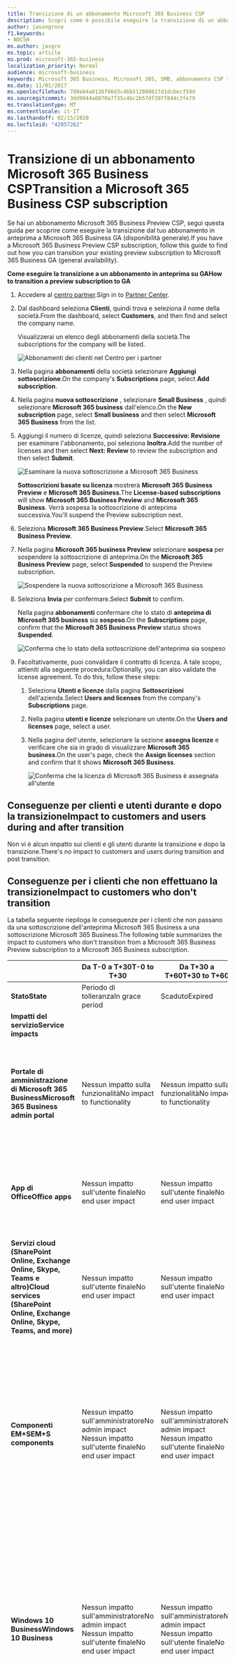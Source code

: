 ```yaml
---
title: Transizione di un abbonamento Microsoft 365 Business CSP 
description: Scopri come è possibile eseguire la transizione di un abbonamento Microsoft 365 Business CSP da anteprima a Disponibilità generale. 
author: jasongroce
f1.keywords:
- NOCSH
ms.author: jasgro
ms.topic: article 
ms.prod: microsoft-365-business
localization_priority: Normal
audience: microsoft-business 
keywords: Microsoft 365 Business, Microsoft 365, SMB, abbonamento CSP transizione
ms.date: 11/01/2017
ms.openlocfilehash: 7d8e04a0136f86d3c4bb51208081fd1dcbecf59d
ms.sourcegitcommit: 3dd9944a6070a7f35c4bc2b57df397f844c3fe79
ms.translationtype: MT
ms.contentlocale: it-IT
ms.lasthandoff: 02/15/2020
ms.locfileid: "42057262"
---
```

# <a name="transition-a-microsoft-365-business-csp-subscription"></a><span data-ttu-id="818de-104">Transizione di un abbonamento Microsoft 365 Business CSP</span><span class="sxs-lookup"><span data-stu-id="818de-104">Transition a Microsoft 365 Business CSP subscription</span></span>

<span data-ttu-id="818de-105">Se hai un abbonamento Microsoft 365 Business Preview CSP, segui questa guida per scoprire come eseguire la transizione dal tuo abbonamento in anteprima a Microsoft 365 Business GA (disponibilità generale).</span><span class="sxs-lookup"><span data-stu-id="818de-105">If you have a Microsoft 365 Business Preview CSP subscription, follow this guide to find out how you can transition your existing preview subscription to Microsoft 365 Business GA (general availability).</span></span>

<span data-ttu-id="818de-106">**Come eseguire la transizione a un abbonamento in anteprima su GA**</span><span class="sxs-lookup"><span data-stu-id="818de-106">**How to transition a preview subscription to GA**</span></span>

1. <span data-ttu-id="818de-107">Accedere al <a href="https://partnercenter.microsoft.com" target="_blank">centro partner</a>.</span><span class="sxs-lookup"><span data-stu-id="818de-107">Sign in to <a href="https://partnercenter.microsoft.com" target="_blank">Partner Center</a>.</span></span>
2. <span data-ttu-id="818de-108">Dal dashboard seleziona **Clienti**, quindi trova e seleziona il nome della società.</span><span class="sxs-lookup"><span data-stu-id="818de-108">From the dashboard, select **Customers**, and then find and select the company name.</span></span>

    <span data-ttu-id="818de-109">Visualizzerai un elenco degli abbonamenti della società.</span><span class="sxs-lookup"><span data-stu-id="818de-109">The subscriptions for the company will be listed.</span></span>

    ![Abbonamenti dei clienti nel Centro per i partner](../../media/pc_customer_subscriptions_1.png)
    
3. <span data-ttu-id="818de-111">Nella pagina **abbonamenti** della società selezionare **Aggiungi sottoscrizione**.</span><span class="sxs-lookup"><span data-stu-id="818de-111">On the company's **Subscriptions** page, select **Add subscription**.</span></span>
4. <span data-ttu-id="818de-112">Nella pagina **nuova sottoscrizione** , selezionare **Small Business** , quindi selezionare **Microsoft 365 business** dall'elenco.</span><span class="sxs-lookup"><span data-stu-id="818de-112">On the **New subscription** page, select **Small business** and then select **Microsoft 365 Business** from the list.</span></span>
5. <span data-ttu-id="818de-113">Aggiungi il numero di licenze, quindi seleziona **Successivo: Revisione** per esaminare l'abbonamento, poi seleziona **Inoltra**.</span><span class="sxs-lookup"><span data-stu-id="818de-113">Add the number of licenses and then select **Next: Review** to review the subscription and then select **Submit**.</span></span>

    ![Esaminare la nuova sottoscrizione a Microsoft 365 Business](../../media/pc_customer_reviewnewsubscription.png)

    <span data-ttu-id="818de-115">**Sottoscrizioni basate su licenza** mostrerà **Microsoft 365 Business Preview** e **Microsoft 365 Business**.</span><span class="sxs-lookup"><span data-stu-id="818de-115">The **License-based subscriptions** will show **Microsoft 365 Business Preview** and **Microsoft 365 Business**.</span></span> <span data-ttu-id="818de-116">Verrà sospesa la sottoscrizione di anteprima successiva.</span><span class="sxs-lookup"><span data-stu-id="818de-116">You'll suspend the Preview subscription next.</span></span>

6. <span data-ttu-id="818de-117">Seleziona **Microsoft 365 Business Preview**.</span><span class="sxs-lookup"><span data-stu-id="818de-117">Select **Microsoft 365 Business Preview**.</span></span>
7. <span data-ttu-id="818de-118">Nella pagina **Microsoft 365 business Preview** selezionare **sospesa** per sospendere la sottoscrizione di anteprima.</span><span class="sxs-lookup"><span data-stu-id="818de-118">On the **Microsoft 365 Business Preview** page, select **Suspended** to suspend the Preview subscription.</span></span>

    ![Sospendere la nuova sottoscrizione a Microsoft 365 Business](../../media/pc_customer_m365bpreview_suspend.png)

8. <span data-ttu-id="818de-120">Seleziona **Invia** per confermare.</span><span class="sxs-lookup"><span data-stu-id="818de-120">Select **Submit** to confirm.</span></span>

    <span data-ttu-id="818de-121">Nella pagina **abbonamenti** confermare che lo stato di **anteprima di Microsoft 365 business** sia **sospeso**.</span><span class="sxs-lookup"><span data-stu-id="818de-121">On the **Subscriptions** page, confirm that the **Microsoft 365 Business Preview** status shows **Suspended**.</span></span>

    ![Conferma che lo stato della sottoscrizione dell'anteprima sia sospeso](../../media/pc_customer_m365bpreview_suspend_confirm.png)

9. <span data-ttu-id="818de-p102">Facoltativamente, puoi convalidare il contratto di licenza. A tale scopo, attieniti alla seguente procedura:</span><span class="sxs-lookup"><span data-stu-id="818de-p102">Optionally, you can also validate the license agreement. To do this, follow these steps:</span></span>
    1. <span data-ttu-id="818de-125">Seleziona **Utenti e licenze** dalla pagina **Sottoscrizioni** dell'azienda.</span><span class="sxs-lookup"><span data-stu-id="818de-125">Select **Users and licenses** from the company's **Subscriptions** page.</span></span>
    2. <span data-ttu-id="818de-126">Nella pagina **utenti e licenze** selezionare un utente.</span><span class="sxs-lookup"><span data-stu-id="818de-126">On the **Users and licenses** page, select a user.</span></span>
    3. <span data-ttu-id="818de-127">Nella pagina dell'utente, selezionare la sezione **assegna licenze** e verificare che sia in grado di visualizzare **Microsoft 365 business**.</span><span class="sxs-lookup"><span data-stu-id="818de-127">On the user's page, check the **Assign licenses** section and confirm that it shows **Microsoft 365 Business**.</span></span>

        ![Conferma che la licenza di Microsoft 365 Business è assegnata all'utente](../../media/pc_customer_userslicenses_m365b_validate.png)

## <a name="impact-to-customers-and-users-during-and-after-transition"></a><span data-ttu-id="818de-129">Conseguenze per clienti e utenti durante e dopo la transizione</span><span class="sxs-lookup"><span data-stu-id="818de-129">Impact to customers and users during and after transition</span></span>

<span data-ttu-id="818de-130">Non vi è alcun impatto sui clienti e gli utenti durante la transizione e dopo la transizione.</span><span class="sxs-lookup"><span data-stu-id="818de-130">There's no impact to customers and users during transition and post transition.</span></span>

## <a name="impact-to-customers-who-dont-transition"></a><span data-ttu-id="818de-131">Conseguenze per i clienti che non effettuano la transizione</span><span class="sxs-lookup"><span data-stu-id="818de-131">Impact to customers who don't transition</span></span>

<span data-ttu-id="818de-132">La tabella seguente riepiloga le conseguenze per i clienti che non passano da una sottoscrizione dell'anteprima Microsoft 365 Business a una sottoscrizione Microsoft 365 Business.</span><span class="sxs-lookup"><span data-stu-id="818de-132">The following table summarizes the impact to customers who don't transition from a Microsoft 365 Business Preview subscription to a Microsoft 365 Business subscription.</span></span>

|       | <span data-ttu-id="818de-133">Da T-0 a T+30</span><span class="sxs-lookup"><span data-stu-id="818de-133">T-0 to T+30</span></span>     | <span data-ttu-id="818de-134">Da T+30 a T+60</span><span class="sxs-lookup"><span data-stu-id="818de-134">T+30 to T+60</span></span> | <span data-ttu-id="818de-135">Da T+60 a T+120</span><span class="sxs-lookup"><span data-stu-id="818de-135">T+60 to T+120</span></span> | <span data-ttu-id="818de-136">Oltre 120 + T</span><span class="sxs-lookup"><span data-stu-id="818de-136">Beyond T+120</span></span>  |
|-------|-----------------|--------------|---------------|---------------|
| <span data-ttu-id="818de-137">**Stato**</span><span class="sxs-lookup"><span data-stu-id="818de-137">**State**</span></span> | <span data-ttu-id="818de-138">Periodo di tolleranza</span><span class="sxs-lookup"><span data-stu-id="818de-138">In grace period</span></span> | <span data-ttu-id="818de-139">Scaduto</span><span class="sxs-lookup"><span data-stu-id="818de-139">Expired</span></span>      | <span data-ttu-id="818de-140">Disattivato</span><span class="sxs-lookup"><span data-stu-id="818de-140">Disabled</span></span>      | <span data-ttu-id="818de-141">Senza provisioning</span><span class="sxs-lookup"><span data-stu-id="818de-141">Deprovisioned</span></span> |
| <span data-ttu-id="818de-142">**Impatti del servizio**</span><span class="sxs-lookup"><span data-stu-id="818de-142">**Service impacts**</span></span>                                                        |
| <span data-ttu-id="818de-143">**Portale di amministrazione di Microsoft 365 Business**</span><span class="sxs-lookup"><span data-stu-id="818de-143">**Microsoft 365 Business admin portal**</span></span> | <span data-ttu-id="818de-144">Nessun impatto sulla funzionalità</span><span class="sxs-lookup"><span data-stu-id="818de-144">No impact to functionality</span></span> | <span data-ttu-id="818de-145">Nessun impatto sulla funzionalità</span><span class="sxs-lookup"><span data-stu-id="818de-145">No impact to functionality</span></span> | <span data-ttu-id="818de-146">Puoi aggiungere/eliminare gli utenti, acquistare sottoscrizioni.</span><span class="sxs-lookup"><span data-stu-id="818de-146">Can add/delete users, purchase subscriptions.</span></span></br> <span data-ttu-id="818de-147">Non è possibile assegnare o revocare le licenze.</span><span class="sxs-lookup"><span data-stu-id="818de-147">Can't assign/revoke licenses.</span></span> | <span data-ttu-id="818de-p103">La sottoscrizione del cliente e tutti i dati verranno eliminati. L'amministratore può gestire altre sottoscrizioni a pagamento.</span><span class="sxs-lookup"><span data-stu-id="818de-p103">Customer's subscription and all data is deleted. Admin can manage other paid subscriptions.</span></span> |
| <span data-ttu-id="818de-150">**App di Office**</span><span class="sxs-lookup"><span data-stu-id="818de-150">**Office apps**</span></span>                         | <span data-ttu-id="818de-151">Nessun impatto sull'utente finale</span><span class="sxs-lookup"><span data-stu-id="818de-151">No end user impact</span></span> | <span data-ttu-id="818de-152">Nessun impatto sull'utente finale</span><span class="sxs-lookup"><span data-stu-id="818de-152">No end user impact</span></span> | <span data-ttu-id="818de-153">Office entra in modalità con funzionalità ridotte.</span><span class="sxs-lookup"><span data-stu-id="818de-153">Office enters reduced functionality mode.</span></span></br> <span data-ttu-id="818de-154">Gli utenti possono visualizzare solo i file.</span><span class="sxs-lookup"><span data-stu-id="818de-154">Users can view files only.</span></span> | <span data-ttu-id="818de-155">Office entra in modalità con funzionalità ridotte.</span><span class="sxs-lookup"><span data-stu-id="818de-155">Office enters reduced functionality mode.</span></span></br> <span data-ttu-id="818de-156">Gli utenti possono visualizzare solo i file.</span><span class="sxs-lookup"><span data-stu-id="818de-156">Users can view files only.</span></span> |
| <span data-ttu-id="818de-157">**Servizi cloud (SharePoint Online, Exchange Online, Skype, Teams e altro)**</span><span class="sxs-lookup"><span data-stu-id="818de-157">**Cloud services (SharePoint Online, Exchange Online, Skype, Teams, and more)**</span></span> | <span data-ttu-id="818de-158">Nessun impatto sull'utente finale</span><span class="sxs-lookup"><span data-stu-id="818de-158">No end user impact</span></span> | <span data-ttu-id="818de-159">Nessun impatto sull'utente finale</span><span class="sxs-lookup"><span data-stu-id="818de-159">No end user impact</span></span> | <span data-ttu-id="818de-160">Gli utenti finali e gli amministratori non hanno accesso ai dati nel cloud.</span><span class="sxs-lookup"><span data-stu-id="818de-160">End users and admins have no access to data in the cloud.</span></span> | <span data-ttu-id="818de-161">La sottoscrizione del cliente e tutti i dati verranno eliminati.</span><span class="sxs-lookup"><span data-stu-id="818de-161">Customer's subscription and all data are deleted.</span></span> |
| <span data-ttu-id="818de-162">**Componenti EM+S**</span><span class="sxs-lookup"><span data-stu-id="818de-162">**EM+S components**</span></span> | <span data-ttu-id="818de-163">Nessun impatto sull'amministratore</span><span class="sxs-lookup"><span data-stu-id="818de-163">No admin impact</span></span></br> <span data-ttu-id="818de-164">Nessun impatto sull'utente finale</span><span class="sxs-lookup"><span data-stu-id="818de-164">No end user impact</span></span> | <span data-ttu-id="818de-165">Nessun impatto sull'amministratore</span><span class="sxs-lookup"><span data-stu-id="818de-165">No admin impact</span></span></br> <span data-ttu-id="818de-166">Nessun impatto sull'utente finale</span><span class="sxs-lookup"><span data-stu-id="818de-166">No end user impact</span></span> | <span data-ttu-id="818de-167">Non è più possibile applicare la funzionalità.</span><span class="sxs-lookup"><span data-stu-id="818de-167">Capability is no longer enforced.</span></span></br> <span data-ttu-id="818de-168">Per altre info, vedi [Impatto dei dispositivi mobili dopo la scadenza della sottoscrizione](#mobile-device-impacts-upon-subscription-expiration) e [Impatto sui PC Windows 10 alla scadenza della sottoscrizione](#windows-10-pc-impacts-upon-subscription-expiration).</span><span class="sxs-lookup"><span data-stu-id="818de-168">See [Mobile device impacts upon subscription expiration](#mobile-device-impacts-upon-subscription-expiration) and [Windows 10 PC impacts upon subscription expiration](#windows-10-pc-impacts-upon-subscription-expiration) for more info.</span></span> | <span data-ttu-id="818de-169">Non è più possibile applicare la funzionalità.</span><span class="sxs-lookup"><span data-stu-id="818de-169">Capability is no longer enforced.</span></span></br> <span data-ttu-id="818de-170">Per altre info, vedi [Impatto dei dispositivi mobili dopo la scadenza della sottoscrizione](#mobile-device-impacts-upon-subscription-expiration) e [Impatto sui PC Windows 10 alla scadenza della sottoscrizione](#windows-10-pc-impacts-upon-subscription-expiration).</span><span class="sxs-lookup"><span data-stu-id="818de-170">See [Mobile device impacts upon subscription expiration](#mobile-device-impacts-upon-subscription-expiration) and [Windows 10 PC impacts upon subscription expiration](#windows-10-pc-impacts-upon-subscription-expiration) for more info.</span></span> |
| <span data-ttu-id="818de-171">**Windows 10 Business**</span><span class="sxs-lookup"><span data-stu-id="818de-171">**Windows 10 Business**</span></span> | <span data-ttu-id="818de-172">Nessun impatto sull'amministratore</span><span class="sxs-lookup"><span data-stu-id="818de-172">No admin impact</span></span></br> <span data-ttu-id="818de-173">Nessun impatto sull'utente finale</span><span class="sxs-lookup"><span data-stu-id="818de-173">No end user impact</span></span> | <span data-ttu-id="818de-174">Nessun impatto sull'amministratore</span><span class="sxs-lookup"><span data-stu-id="818de-174">No admin impact</span></span></br> <span data-ttu-id="818de-175">Nessun impatto sull'utente finale</span><span class="sxs-lookup"><span data-stu-id="818de-175">No end user impact</span></span> | <span data-ttu-id="818de-176">Non è più possibile applicare la funzionalità.</span><span class="sxs-lookup"><span data-stu-id="818de-176">Capability is no longer enforced.</span></span></br> <span data-ttu-id="818de-177">Per altre info, vedi [Impatto dei dispositivi mobili dopo la scadenza della sottoscrizione](#mobile-device-impacts-upon-subscription-expiration) e [Impatto sui PC Windows 10 alla scadenza della sottoscrizione](#windows-10-pc-impacts-upon-subscription-expiration).</span><span class="sxs-lookup"><span data-stu-id="818de-177">See [Mobile device impacts upon subscription expiration](#mobile-device-impacts-upon-subscription-expiration) and [Windows 10 PC impacts upon subscription expiration](#windows-10-pc-impacts-upon-subscription-expiration) for more info.</span></span> | <span data-ttu-id="818de-178">Non è più possibile applicare la funzionalità.</span><span class="sxs-lookup"><span data-stu-id="818de-178">Capability is no longer enforced.</span></span></br> <span data-ttu-id="818de-179">Per altre info, vedi [Impatto dei dispositivi mobili dopo la scadenza della sottoscrizione](#mobile-device-impacts-upon-subscription-expiration) e [Impatto sui PC Windows 10 alla scadenza della sottoscrizione](#windows-10-pc-impacts-upon-subscription-expiration).</span><span class="sxs-lookup"><span data-stu-id="818de-179">See [Mobile device impacts upon subscription expiration](#mobile-device-impacts-upon-subscription-expiration) and [Windows 10 PC impacts upon subscription expiration](#windows-10-pc-impacts-upon-subscription-expiration) for more info.</span></span> |
| <span data-ttu-id="818de-180">**Accesso di Azure AD a un PC Windows 10**</span><span class="sxs-lookup"><span data-stu-id="818de-180">**Azure AD login to a Windows 10 PC**</span></span> | <span data-ttu-id="818de-181">Nessun impatto sull'amministratore</span><span class="sxs-lookup"><span data-stu-id="818de-181">No admin impact</span></span></br> <span data-ttu-id="818de-182">Nessun impatto sull'utente finale</span><span class="sxs-lookup"><span data-stu-id="818de-182">No end user impact</span></span> | <span data-ttu-id="818de-183">Nessun impatto sull'amministratore</span><span class="sxs-lookup"><span data-stu-id="818de-183">No admin impact</span></span></br> <span data-ttu-id="818de-184">Nessun impatto sull'utente finale</span><span class="sxs-lookup"><span data-stu-id="818de-184">No end user impact</span></span> | <span data-ttu-id="818de-185">Nessun impatto sull'amministratore</span><span class="sxs-lookup"><span data-stu-id="818de-185">No admin impact</span></span></br> <span data-ttu-id="818de-186">Nessun impatto sull'utente finale</span><span class="sxs-lookup"><span data-stu-id="818de-186">No end user impact</span></span> | <span data-ttu-id="818de-187">Dopo l'eliminazione del tenant, un utente può accedere solo con le credenziali locali.</span><span class="sxs-lookup"><span data-stu-id="818de-187">Once the tenant is deleted, a user can sign in with local credentials only.</span></span> <span data-ttu-id="818de-188">Ricreare l'immagine del dispositivo se non esistono credenziali locali.</span><span class="sxs-lookup"><span data-stu-id="818de-188">Re-image the device if there are no local credentials.</span></span> |

## <a name="mobile-device-impacts-upon-subscription-expiration"></a><span data-ttu-id="818de-189">Impatto dei dispositivi mobili dopo la scadenza della sottoscrizione</span><span class="sxs-lookup"><span data-stu-id="818de-189">Mobile device impacts upon subscription expiration</span></span>

<span data-ttu-id="818de-190">Nella tabella seguente viene riepilogato l'impatto dei criteri di gestione delle app nei dispositivi mobili.</span><span class="sxs-lookup"><span data-stu-id="818de-190">The following table summarizes the impact to the app management policies on mobile devices.</span></span>

|                            | <span data-ttu-id="818de-191">Licenza completa</span><span class="sxs-lookup"><span data-stu-id="818de-191">Fully licensed experience</span></span>                      | <span data-ttu-id="818de-192">T+60 giorni dopo la scadenza</span><span class="sxs-lookup"><span data-stu-id="818de-192">T+60 days post expiration</span></span>          |
|----------------------------|------------------------------------------------|------------------------------------|
| <span data-ttu-id="818de-193">**Eliminare i file di lavoro da un dispositivo inattivo**</span><span class="sxs-lookup"><span data-stu-id="818de-193">**Delete work files from an inactive device**</span></span> | <span data-ttu-id="818de-194">I file di lavoro vengono rimossi dopo i giorni selezionati</span><span class="sxs-lookup"><span data-stu-id="818de-194">Work files are removed after selected days</span></span> | <span data-ttu-id="818de-195">I file di lavoro restano nei dispositivi personali dell'utente</span><span class="sxs-lookup"><span data-stu-id="818de-195">Work files remain on the user's personal devices</span></span> |
| <span data-ttu-id="818de-196">**Chiedere agli utenti di salvare tutti i file di lavoro su OneDrive for Business**</span><span class="sxs-lookup"><span data-stu-id="818de-196">**Force users to save all work files to OneDrive for Business**</span></span> | <span data-ttu-id="818de-197">I file di lavoro possono essere salvati solo su OneDrive for Business</span><span class="sxs-lookup"><span data-stu-id="818de-197">Work files can only be saved to OneDrive for Business</span></span> | <span data-ttu-id="818de-198">I file di lavoro possono essere salvati ovunque</span><span class="sxs-lookup"><span data-stu-id="818de-198">Work files can be saved anywhere</span></span> |
| <span data-ttu-id="818de-199">**Crittografare i file di lavoro**</span><span class="sxs-lookup"><span data-stu-id="818de-199">**Encrypt work files**</span></span> | <span data-ttu-id="818de-200">I file di lavoro sono crittografati</span><span class="sxs-lookup"><span data-stu-id="818de-200">Work files are encrypted</span></span> | <span data-ttu-id="818de-201">I file di lavoro non sono più crittografati.</span><span class="sxs-lookup"><span data-stu-id="818de-201">Work files are no longer encrypted.</span></span></br> <span data-ttu-id="818de-202">Vengono rimossi i criteri di sicurezza e i dati di Office sulle app.</span><span class="sxs-lookup"><span data-stu-id="818de-202">Security policies are removed and Office data on apps is removed.</span></span> |
| <span data-ttu-id="818de-203">**Richiedere PIN o impronta digitale per accedere alle app di Office**</span><span class="sxs-lookup"><span data-stu-id="818de-203">**Require PIN or fingerprint to access Office apps**</span></span> | <span data-ttu-id="818de-204">Accesso limitato alle app</span><span class="sxs-lookup"><span data-stu-id="818de-204">Restricted access to apps</span></span> | <span data-ttu-id="818de-205">Nessuna restrizione di accesso a livello di app</span><span class="sxs-lookup"><span data-stu-id="818de-205">No app-level access restriction</span></span> |
| <span data-ttu-id="818de-206">**Reimpostare il PIN in caso di errore di accesso**</span><span class="sxs-lookup"><span data-stu-id="818de-206">**Reset PIN when login fails**</span></span> | <span data-ttu-id="818de-207">Accesso limitato alle app</span><span class="sxs-lookup"><span data-stu-id="818de-207">Restricted access to apps</span></span> | <span data-ttu-id="818de-208">Nessuna restrizione di accesso a livello di app</span><span class="sxs-lookup"><span data-stu-id="818de-208">No app-level access restriction</span></span> |
| <span data-ttu-id="818de-209">**Richiedere agli utenti di accedere nuovamente dopo un periodo di inattività delle app di Office**</span><span class="sxs-lookup"><span data-stu-id="818de-209">**Require users to sign in again after Office apps have been idle**</span></span> | <span data-ttu-id="818de-210">Accesso richiesto</span><span class="sxs-lookup"><span data-stu-id="818de-210">Sign-in required</span></span> | <span data-ttu-id="818de-211">Nessuna richiesta di accesso</span><span class="sxs-lookup"><span data-stu-id="818de-211">No sign-in required</span></span> |
| <span data-ttu-id="818de-212">**Negare l'accesso ai file in dispositivi jailbroken o rooted di lavoro**</span><span class="sxs-lookup"><span data-stu-id="818de-212">**Deny access to work files on jailbroken or rooted devices**</span></span> | <span data-ttu-id="818de-213">Non è possibile accedere ai file di lavoro nei dispositivi jailbroken/rooted</span><span class="sxs-lookup"><span data-stu-id="818de-213">Work files can't be accessed on jailbroken/rooted devices</span></span> | <span data-ttu-id="818de-214">L'accesso ai file di lavoro è consentito solo da dispositivi jailbroken/rooted</span><span class="sxs-lookup"><span data-stu-id="818de-214">Work files can be accessed on jailbroken/rooted devices</span></span> |
| <span data-ttu-id="818de-215">**Consentire agli utenti di copiare il contenuto da app di Office in App personali**</span><span class="sxs-lookup"><span data-stu-id="818de-215">**Allow users to copy content from Office apps to Personal apps**</span></span> | <span data-ttu-id="818de-216">Copia/Incolla limitato alle app disponibili come parte della sottoscrizione Microsoft 365 Business</span><span class="sxs-lookup"><span data-stu-id="818de-216">Copy/paste restricted to apps available as part of Microsoft 365 Business subscription</span></span> | <span data-ttu-id="818de-217">Copia/Incolla disponibile per tutte le app</span><span class="sxs-lookup"><span data-stu-id="818de-217">Copy/paste available to all apps</span></span> |

## <a name="windows-10-pc-impacts-upon-subscription-expiration"></a><span data-ttu-id="818de-218">Impatto dei PC Windows 10 dopo la scadenza della sottoscrizione</span><span class="sxs-lookup"><span data-stu-id="818de-218">Windows 10 PC impacts upon subscription expiration</span></span>

<span data-ttu-id="818de-219">La tabella seguente riepiloga l'impatto sui criteri di configurazione del dispositivo Windows 10.</span><span class="sxs-lookup"><span data-stu-id="818de-219">The following table summarizes the impact to the Windows 10 device configuration policies.</span></span>

|                            | <span data-ttu-id="818de-220">Licenza completa</span><span class="sxs-lookup"><span data-stu-id="818de-220">Fully licensed experience</span></span>                      | <span data-ttu-id="818de-221">T+60 giorni dopo la scadenza</span><span class="sxs-lookup"><span data-stu-id="818de-221">T+60 days post expiration</span></span>          |
|----------------------------|------------------------------------------------|------------------------------------|
| <span data-ttu-id="818de-222">**Proteggere il PC da minacce con Windows Defender**</span><span class="sxs-lookup"><span data-stu-id="818de-222">**Help protect PCs from threats using Windows Defender**</span></span> | <span data-ttu-id="818de-223">Attiva/Disattiva è fuori controllo utente</span><span class="sxs-lookup"><span data-stu-id="818de-223">Turn on/off is outside of user control</span></span> | <span data-ttu-id="818de-224">L'utente può disattivare Windows Defender sul PC Windows 10</span><span class="sxs-lookup"><span data-stu-id="818de-224">User can turn on/off Windows Defender on the Windows 10 PC</span></span> |
| <span data-ttu-id="818de-225">**Proteggere il PC da minacce basate sul Web in Microsoft Edge**</span><span class="sxs-lookup"><span data-stu-id="818de-225">**Help protect PCs from web-based threats in Microsoft Edge**</span></span> | <span data-ttu-id="818de-226">Protezione del PC in Microsoft Edge</span><span class="sxs-lookup"><span data-stu-id="818de-226">PC protection in Microsoft Edge</span></span> | <span data-ttu-id="818de-227">L'utente può accendere/spegnere la protezione del PC in Microsoft Edge</span><span class="sxs-lookup"><span data-stu-id="818de-227">User can turn on/off PC protection in Microsoft Edge</span></span> |
| <span data-ttu-id="818de-228">**Disattivare lo schermo del dispositivo quando è inattivo**</span><span class="sxs-lookup"><span data-stu-id="818de-228">**Turn off device screen when idle**</span></span> | <span data-ttu-id="818de-229">L'amministratore definisce i criteri di intervallo di timeout dello schermo</span><span class="sxs-lookup"><span data-stu-id="818de-229">Admin defines screen timeout interval policy</span></span> | <span data-ttu-id="818de-230">Il timeout dello schermo può essere configurato dall'utente finale</span><span class="sxs-lookup"><span data-stu-id="818de-230">Screen timeout can be configured by end user</span></span> |
| <span data-ttu-id="818de-231">**Consentire agli utenti di scaricare app da Microsoft Store**</span><span class="sxs-lookup"><span data-stu-id="818de-231">**Allow users to download apps from Microsoft Store**</span></span> | <span data-ttu-id="818de-232">L'amministratore stabilisce se un utente può scaricare app da Microsoft Store</span><span class="sxs-lookup"><span data-stu-id="818de-232">Admin defines if a user can download apps from Microsoft Store</span></span> | <span data-ttu-id="818de-233">L'utente può scaricare app da Microsoft Store in qualsiasi momento</span><span class="sxs-lookup"><span data-stu-id="818de-233">User can download apps from Microsoft Store anytime</span></span> |
| <span data-ttu-id="818de-234">**Consentire agli utenti di accedere a Cortana**</span><span class="sxs-lookup"><span data-stu-id="818de-234">**Allow users to access Cortana**</span></span> | <span data-ttu-id="818de-235">L'amministratore definisce i criteri di accesso utente a Cortana</span><span class="sxs-lookup"><span data-stu-id="818de-235">Admin defines policy on user access to Cortana</span></span> | <span data-ttu-id="818de-236">Dispositivi utente per attivare/disattivare Cortana</span><span class="sxs-lookup"><span data-stu-id="818de-236">User devices to turn on/off Cortana</span></span> |
| <span data-ttu-id="818de-237">**Consentire agli utenti di ricevere suggerimenti e annunci da Microsoft**</span><span class="sxs-lookup"><span data-stu-id="818de-237">**Allow users to receive tips and advertisements from Microsoft**</span></span> | <span data-ttu-id="818de-238">L'amministratore definisce i criteri utente per ricevere suggerimenti e annunci da Microsoft</span><span class="sxs-lookup"><span data-stu-id="818de-238">Admin defines policy on user receive tips and advertisements from Microsoft</span></span> | <span data-ttu-id="818de-239">L'utente può abilitare/disabilitare suggerimenti e annunci da Microsoft</span><span class="sxs-lookup"><span data-stu-id="818de-239">User can turn on/off tips and advertisements from Microsoft</span></span> |
| <span data-ttu-id="818de-240">**Consentire agli utenti di copiare il contenuto da app di Office in App personali**</span><span class="sxs-lookup"><span data-stu-id="818de-240">**Allow users to copy content from Office apps into personal apps**</span></span> | <span data-ttu-id="818de-241">L'amministratore definisce i criteri per mantenere aggiornati i dispositivi Windows 10</span><span class="sxs-lookup"><span data-stu-id="818de-241">Admin defines policy to keep Windows 10 devices up to date</span></span> | <span data-ttu-id="818de-242">Gli utenti possono decidere quando aggiornare Windows</span><span class="sxs-lookup"><span data-stu-id="818de-242">Users can decide when to update Windows</span></span> |
